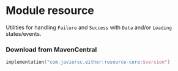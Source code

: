# Module resource

Utilities for handling `Failure` and `Success` with `Data` and/or `Loading` states/events.

### Download from MavenCentral

```kotlin
implementation("com.javiersc.either:resource-core:$version")
```

